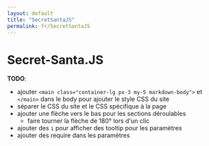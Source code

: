 ```yaml
---
layout: default
title: "SecretSantaJS"
permalink: fr/SecretSantaJS
---
```


# Secret-Santa.JS

**TODO**:

* ajouter `<main class="container-lg px-3 my-5 markdown-body">` et `</main>` dans le body pour ajouter le style CSS du site
* séparer le CSS du site et le CSS spécifique à la page
* ajouter une flèche vers le bas pour les sections déroulables
  * faire tourner la flèche de 180° lors d'un clic
* ajouter des `i` pour afficher des tooltip pour les paramètres
* ajouter des require dans les paramètres
